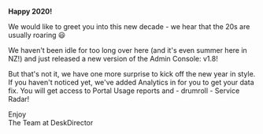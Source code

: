 **Happy 2020!**

We would like to greet you into this new decade - we hear that the 20s are usually roaring :smiley:

We haven't been idle for too long over here (and it's even summer here in NZ!) and just released a new version of the Admin Console: v1.8!

But that's not it, we have one more surprise to kick off the new year in style.
If you haven't noticed yet, we've added Analytics in for you to get your data fix. You will get access to Portal Usage reports and - drumroll - Service Radar!

Enjoy  
The Team at DeskDirector
